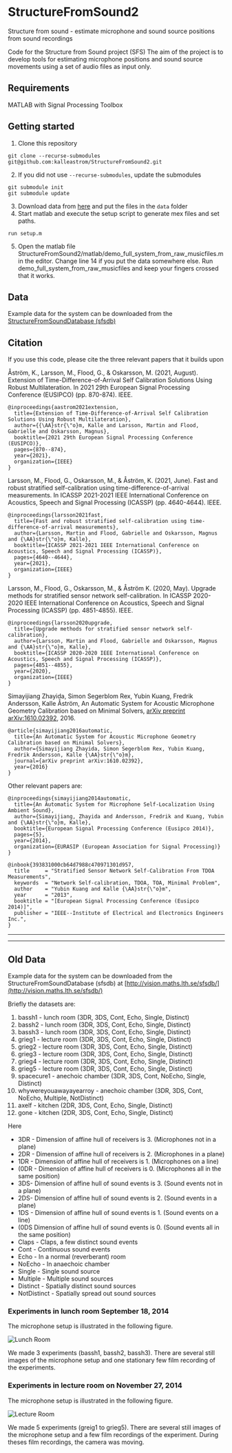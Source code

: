 # StructureFromSound2
Structure from sound - estimate microphone and sound source positions from sound recordings

Code for the Structure from Sound project (SFS)
The aim of the project is to develop tools for estimating microphone positions
and sound source movements using a set of audio files as input only.

## Requirements
MATLAB with Signal Processing Toolbox

## Getting started

1. Clone this repository
```
git clone --recurse-submodules git@github.com:kalleastrom/StructureFromSound2.git
```
2. If you did not use `--recurse-submodules`, update the submodules
```
git submodule init
git submodule update
```
3. Download data from [here](https://vision.maths.lth.se/erik_test/)
and put the files in the `data` folder
4. Start matlab and execute the setup script to generate mex files and set paths.
```
run setup.m
```
5. Open the matlab file
StructureFromSound2/matlab/demo_full_system_from_raw_musicfiles.m
in the editor.
Change line 14 if you put the data somewhere else.
Run demo_full_system_from_raw_musicfiles and keep your fingers crossed that it works.

## Data

Example data for the system can be downloaded from the
[StructureFromSoundDatabase (sfsdb)](https://vision.maths.lth.se/erik_test/)

## Citation
If you use this code, please cite the three relevant papers that it builds upon

Åström, K., Larsson, M., Flood, G., & Oskarsson, M. (2021, August). Extension of Time-Difference-of-Arrival Self Calibration Solutions Using Robust Multilateration. In 2021 29th European Signal Processing Conference (EUSIPCO) (pp. 870-874). IEEE.

```
@inproceedings{aastrom2021extension,
  title={Extension of Time-Difference-of-Arrival Self Calibration Solutions Using Robust Multilateration},
  author={{\AA}str{\"o}m, Kalle and Larsson, Martin and Flood, Gabrielle and Oskarsson, Magnus},
  booktitle={2021 29th European Signal Processing Conference (EUSIPCO)},
  pages={870--874},
  year={2021},
  organization={IEEE}
}
```

Larsson, M., Flood, G., Oskarsson, M., & Åström, K. (2021, June). Fast and robust stratified self-calibration using time-difference-of-arrival measurements. In ICASSP 2021-2021 IEEE International Conference on Acoustics, Speech and Signal Processing (ICASSP) (pp. 4640-4644). IEEE.

```
@inproceedings{larsson2021fast,
  title={Fast and robust stratified self-calibration using time-difference-of-arrival measurements},
  author={Larsson, Martin and Flood, Gabrielle and Oskarsson, Magnus and {\AA}str{\"o}m, Kalle},
  booktitle={ICASSP 2021-2021 IEEE International Conference on Acoustics, Speech and Signal Processing (ICASSP)},
  pages={4640--4644},
  year={2021},
  organization={IEEE}
}
```


Larsson, M., Flood, G., Oskarsson, M., & Åström K. (2020, May). Upgrade methods for stratified sensor network self-calibration. In ICASSP 2020-2020 IEEE International Conference on Acoustics, Speech and Signal Processing (ICASSP) (pp. 4851-4855). IEEE.

```
@inproceedings{larsson2020upgrade,
  title={Upgrade methods for stratified sensor network self-calibration},
  author={Larsson, Martin and Flood, Gabrielle and Oskarsson, Magnus and {\AA}str{\"o}m, Kalle},
  booktitle={ICASSP 2020-2020 IEEE International Conference on Acoustics, Speech and Signal Processing (ICASSP)},
  pages={4851--4855},
  year={2020},
  organization={IEEE}
}
```

Simayijiang Zhayida, Simon Segerblom Rex, Yubin Kuang, Fredrik Andersson, Kalle Åström,
An Automatic System for Acoustic Microphone Geometry Calibration based on Minimal Solvers,
[arXiv preprint arXiv:1610.02392](https://arxiv.org/abs/1610.02392), 2016.

```
@article{simayijiang2016automatic,
  title={An Automatic System for Acoustic Microphone Geometry Calibration based on Minimal Solvers},
  author={Simayijiang Zhayida, Simon Segerblom Rex, Yubin Kuang, Fredrik Andersson, Kalle {\AA}str{\"o}m},
  journal={arXiv preprint arXiv:1610.02392},
  year={2016}
}
```

Other relevant papers are:
```
@inproceedings{simayijiang2014automatic,
  title={An Automatic System for Microphone Self-Localization Using Ambient Sound},
  author={Simayijiang, Zhayida and Andersson, Fredrik and Kuang, Yubin and {\AA}str{\"o}m, Kalle},
  booktitle={European Signal Processing Conference (Eusipco 2014)},
  pages={5},
  year={2014},
  organization={EURASIP (European Association for Signal Processing)}
}

@inbook{393831000cb64d7988c470971301d957,
  title     = "Stratified Sensor Network Self-Calibration From TDOA Measurements",
  keywords  = "Network Self-calibration, TDOA, TOA, Minimal Problem",
  author    = "Yubin Kuang and Kalle {\AA}str{\"o}m",
  year      = "2013",
  booktitle = "[European Signal Processing Conference (Eusipco 2014)]",
  publisher = "IEEE--Institute of Electrical and Electronics Engineers Inc.",
}
```
___
___

## Old Data

Example data for the system can be downloaded from the
StructureFromSoundDatabase (sfsdb)
at [http://vision.maths.lth.se/sfsdb/](http://vision.maths.lth.se/sfsdb/)

Briefly the datasets are:

1.  bassh1 - lunch room (3DR, 3DS, Cont, Echo, Single, Distinct)
2.  bassh2 - lunch room (3DR, 3DS, Cont, Echo, Single, Distinct)
3.  bassh3 - lunch room (3DR, 3DS, Cont, Echo, Single, Distinct)
4.  grieg1 - lecture room (3DR, 3DS, Cont, Echo, Single, Distinct)
5.  grieg2 - lecture room (3DR, 3DS, Cont, Echo, Single, Distinct)
6.  grieg3 - lecture room (3DR, 3DS, Cont, Echo, Single, Distinct)
7.  grieg4 - lecture room (3DR, 3DS, Cont, Echo, Single, Distinct)
8.  grieg5 - lecture room (3DR, 3DS, Cont, Echo, Single, Distinct)
9.  spacecure1 - anechoic chamber (3DR, 3DS, Cont, NoEcho, Single, Distinct)
10. whywereyouawayayearroy - anechoic chamber (3DR, 3DS, Cont, NoEcho, Multiple, NotDistinct)
11. axelf - kitchen (2DR, 3DS, Cont, Echo, Single, Distinct)
12. gone - kitchen (2DR, 3DS, Cont, Echo, Single, Distinct)

Here
* 3DR - Dimension of affine hull of receivers is 3. (Microphones not in a plane)
* 2DR - Dimension of affine hull of receivers is 2. (Microphones in a plane)
* 1DR - Dimension of affine hull of receivers is 1. (Microphones on a line)
* (0DR - Dimension of affine hull of receivers is 0. (Microphones all in the same position)
* 3DS- Dimension of affine hull of sound events is 3. (Sound events not in a plane)
* 2DS- Dimension of affine hull of sound events is 2. (Sound events in a plane)
* 1DS - Dimension of affine hull of sound events is 1. (Sound events on a line)
* (0DS Dimension of affine hull of sound events is 0. (Sound events all in the same position)
* Claps - Claps, a few distinct sound events
* Cont - Continuous sound events
* Echo - In a normal (reverberant) room
* NoEcho - In anaechoic chamber
* Single - Single sound source
* Multiple - Multiple sound sources
* Distinct - Spatially distinct sound sources
* NotDistinct - Spatially spread out sound sources

### Experiments in lunch room  September 18, 2014

The microphone setup is illustrated in the following figure.

![Lunch Room](/tex/images/IMG_2283.JPG "Lunch Room")

We made 3 experiments (bassh1, bassh2, bassh3). There are several still
images of the microphone setup and one stationary few film recording of the
experiments.

### Experiments in lecture room on November 27, 2014

The microphone setup is illustrated in the following figure.

![Lecture Room](/tex/images/IMG_3442.JPG "Lecture Room")

We made 5 experiments (greig1 to grieg5). There are several still
images of the microphone setup and a few film recordings of the
experiment. During theses film recordings, the camera was moving.
